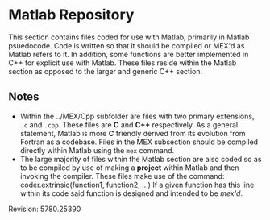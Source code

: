 # Matlab Repository #
This section contains files coded for use with Matlab, primarily in Matlab psuedocode. Code is written so that it should be compiled or MEX'd as Matlab refers to it. In addition, some functions are better implemented in C++ for explicit use with Matlab. These files reside within the Matlab section as opposed to the larger and generic C++ section.

## Notes ##
- Within the ../MEX/Cpp subfolder are files with two primary extensions, `.c` and `.cpp`. These files are **C** and **C++** respectively. As a general statement, Matlab is more **C** friendly derived from its evolution from Fortran as a codebase. Files in the MEX subsection should be compiled directly within Matlab using the `mex` command.
- The large majority of files within the Matlab section are also coded so as to be compiled by use of making a **project** within Matlab and then invoking the compiler. These files make use of the command:
    	coder.extrinsic(function1, function2, ...)
If a given function has this line within its code said function is designed and intended to be *mex'd*.

Revision: 5780.25390
